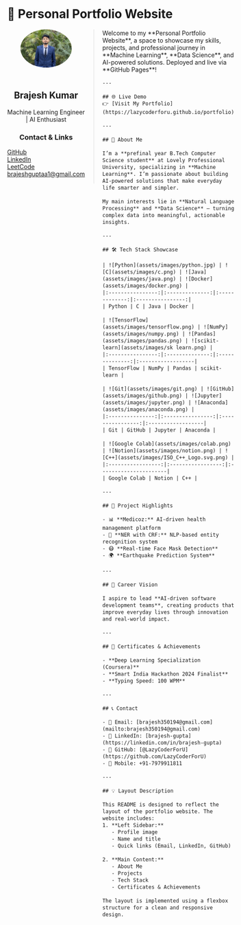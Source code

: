 # 📌 Personal Portfolio Website

<div style="display: flex; align-items: flex-start;">
  <!-- Left Sidebar -->
  <div style="width: 250px; text-align: center; padding-right: 20px; border-right: 1px solid #ddd;">
    <img src="assets/images/profile.jpg" alt="Profile Picture" style="border-radius: 50%; width: 120px; margin-bottom: 20px;">
    <h2>Brajesh Kumar</h2>
    <p>Machine Learning Engineer | AI Enthusiast</p>
    <h3>Contact & Links</h3>
    <ul style="list-style: none; padding: 0; text-align: left;">
      <li><a href="https://github.com/LazyCoderForU" target="_blank">GitHub</a></li>
      <li><a href="https://www.linkedin.com/in/your-linkedin" target="_blank">LinkedIn</a></li>
      <li><a href="https://leetcode.com/your-leetcode" target="_blank">LeetCode</a></li>
      <li><a href="mailto:brajeshguptaa1@gmail.com">brajeshguptaa1@gmail.com</a></li>
    </ul>
  </div>

  <!-- Main Content -->
  <div style="flex: 1; padding-left: 20px;">
    Welcome to my **Personal Portfolio Website**, a space to showcase my skills, projects, and professional journey in **Machine Learning**, **Data Science**, and AI-powered solutions.  
    Deployed and live via **GitHub Pages**!

    ---

    ## 🌐 Live Demo  
    👉 [Visit My Portfolio](https://lazycoderforu.github.io/portfolio)

    ---

    ## 📌 About Me  

    I’m a **prefinal year B.Tech Computer Science student** at Lovely Professional University, specializing in **Machine Learning**. I’m passionate about building AI-powered solutions that make everyday life smarter and simpler.

    My main interests lie in **Natural Language Processing** and **Data Science** — turning complex data into meaningful, actionable insights.  

    ---

    ## 🛠️ Tech Stack Showcase  

    | ![Python](assets/images/python.jpg) | ![C](assets/images/c.png) | ![Java](assets/images/java.png) | ![Docker](assets/images/docker.png) |  
    |:----------------:|:--------------:|:-------------:|:----------------:|
    | Python | C | Java | Docker |

    | ![TensorFlow](assets/images/tensorflow.png) | ![NumPy](assets/images/numpy.png) | ![Pandas](assets/images/pandas.png) | ![scikit-learn](assets/images/sk learn.png) |
    |:----------------:|:--------------:|:--------------:|:------------------|
    | TensorFlow | NumPy | Pandas | scikit-learn |

    | ![Git](assets/images/git.png) | ![GitHub](assets/images/github.png) | ![Jupyter](assets/images/jupyter.png) | ![Anaconda](assets/images/anaconda.png) |
    |:---------------:|:----------------:|:----------------:|:------------------|
    | Git | GitHub | Jupyter | Anaconda |

    | ![Google Colab](assets/images/colab.png) | ![Notion](assets/images/notion.png) | ![C++](assets/images/ISO_C++_Logo.svg.png) |
    |:-----------------:|:-----------------:|:----------------------|
    | Google Colab | Notion | C++ |

    ---

    ## 📂 Project Highlights  

    - 📊 **Medicoz:** AI-driven health management platform  
    - 📝 **NER with CRF:** NLP-based entity recognition system  
    - 😷 **Real-time Face Mask Detection**  
    - 🌍 **Earthquake Prediction System**

    ---

    ## 🚀 Career Vision  

    I aspire to lead **AI-driven software development teams**, creating products that improve everyday lives through innovation and real-world impact.

    ---

    ## 📜 Certificates & Achievements  

    - **Deep Learning Specialization (Coursera)**  
    - **Smart India Hackathon 2024 Finalist**  
    - **Typing Speed: 100 WPM**

    ---

    ## 📞 Contact  

    - 📧 Email: [brajesh350194@gmail.com](mailto:brajesh350194@gmail.com)  
    - 💼 LinkedIn: [brajesh-gupta](https://linkedin.com/in/brajesh-gupta)  
    - 🐙 GitHub: [@LazyCoderForU](https://github.com/LazyCoderForU)  
    - 📱 Mobile: +91-7979911811  

    ---

    ## 💡 Layout Description  

    This README is designed to reflect the layout of the portfolio website. The website includes:  
    1. **Left Sidebar:**  
       - Profile image  
       - Name and title  
       - Quick links (Email, LinkedIn, GitHub)  

    2. **Main Content:**  
       - About Me  
       - Projects  
       - Tech Stack  
       - Certificates & Achievements  

    The layout is implemented using a flexbox structure for a clean and responsive design.
  </div>
</div>
